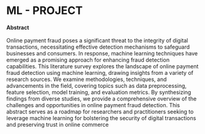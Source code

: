 # ML - PROJECT
**Abstract**<br><br>
Online payment fraud poses a significant threat to the integrity of digital transactions, necessitating effective detection mechanisms to safeguard businesses and consumers. In response, machine learning techniques have emerged as a promising approach for enhancing fraud detection capabilities. This literature survey explores the landscape of online payment fraud detection using machine learning, drawing insights from a variety of research sources. We examine methodologies, techniques, and advancements in the field, covering topics such as data preprocessing, feature selection, model training, and evaluation metrics. By synthesizing findings from diverse studies, we provide a comprehensive overview of the challenges and opportunities in online payment fraud detection. This abstract serves as a roadmap for researchers and practitioners seeking to leverage machine learning for bolstering the security of digital transactions and preserving trust in online commerce
